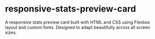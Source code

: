 # responsive-stats-preview-card
A responsive stats preview card built with HTML and CSS using Flexbox layout and custom fonts. Designed to adapt beautifully across all screen sizes.
